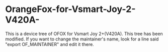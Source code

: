 # OrangeFox-for-Vsmart-Joy-2-V420A-
This is a device tree of OFOX for Vsmart Joy 2+(V420A).
This tree has been modified. If you want to change the maintainer's name, look for a line said "export OF_MAINTAINER" and edit it there.
